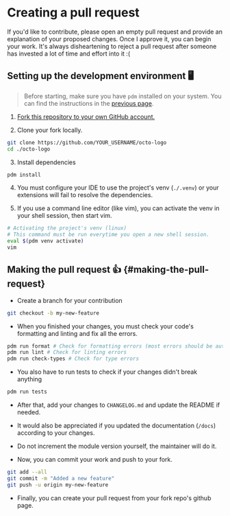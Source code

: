 # Creating a pull request

If you'd like to contribute, please open an empty pull request and provide an explanation of your proposed changes. Once I approve it, you can begin your work. It's always disheartening to reject a pull request after someone has invested a lot of time and effort into it :(

## Setting up the development environment 🖥️

> Before starting, make sure you have `pdm` installed on your system. You can find the instructions in the [previous page](understanding-the-project#general-info).

1. [Fork this repository to your own GitHub account.](https://github.com/SkwalExe/octo-logo/fork)

2. Clone your fork locally.

```bash
git clone https://github.com/YOUR_USERNAME/octo-logo
cd ./octo-logo
```

3. Install dependencies

```bash
pdm install
```

4. You must configure your IDE to use the project's venv (`./.venv`) or your extensions will fail to resolve the dependencies.

5. If you use a command line editor (like vim), you can activate the venv in your shell session, then start vim.

```bash
# Activating the project's venv (linux)
# This command must be run everytime you open a new shell session.
eval $(pdm venv activate)
vim
```

## Making the pull request 👍 {#making-the-pull-request}

- Create a branch for your contribution

```bash
git checkout -b my-new-feature
```

- When you finished your changes, you must check your code's formatting and linting and fix all the errors.

```bash
pdm run format # Check for formatting errors (most errors should be automatically fixed)
pdm run lint # Check for linting errors
pdm run check-types # Check for type errors
```

- You also have to run tests to check if your changes didn't break anything

```bash
pdm run tests
```

- After that, add your changes to `CHANGELOG.md` and update the README if needed.

- It would also be appreciated if you updated the documentation (`/docs`) according to your changes.

- Do not increment the module version yourself, the maintainer will do it.

- Now, you can commit your work and push to your fork.

```bash
git add --all 
git commit -m "Added a new feature"
git push -u origin my-new-feature
```

- Finally, you can create your pull request from your fork repo's github page.

